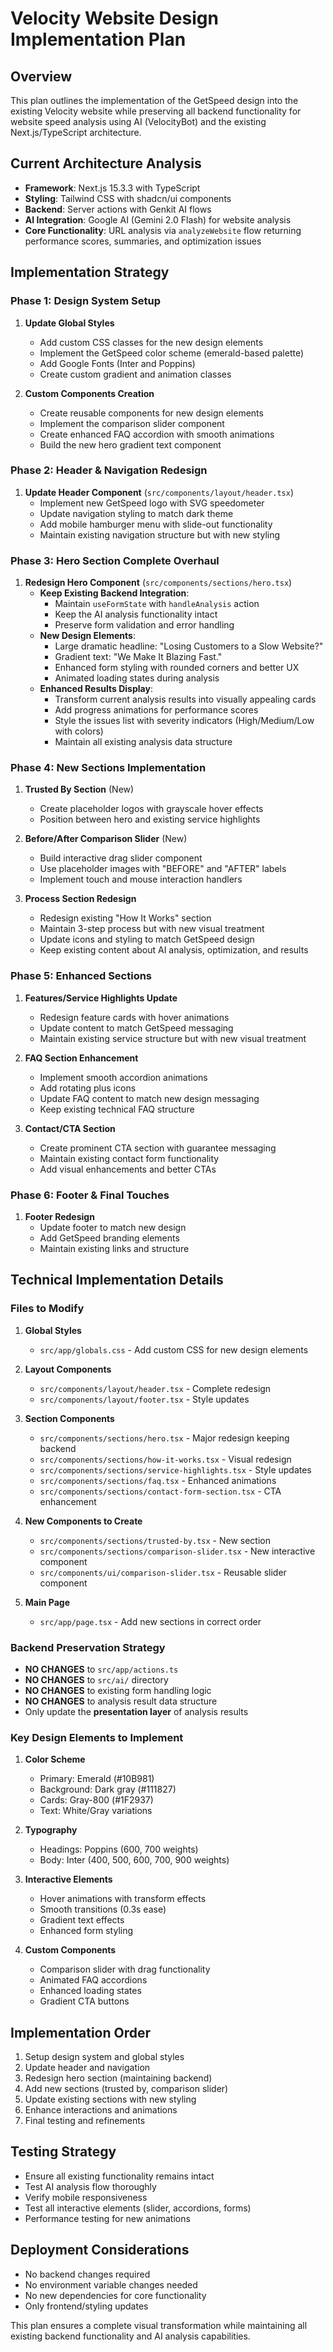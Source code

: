 # Velocity Website Design Implementation Plan

## Overview
This plan outlines the implementation of the GetSpeed design into the existing Velocity website while preserving all backend functionality for website speed analysis using AI (VelocityBot) and the existing Next.js/TypeScript architecture.

## Current Architecture Analysis
- **Framework**: Next.js 15.3.3 with TypeScript
- **Styling**: Tailwind CSS with shadcn/ui components
- **Backend**: Server actions with Genkit AI flows
- **AI Integration**: Google AI (Gemini 2.0 Flash) for website analysis
- **Core Functionality**: URL analysis via `analyzeWebsite` flow returning performance scores, summaries, and optimization issues

## Implementation Strategy

### Phase 1: Design System Setup
1. **Update Global Styles**
   - Add custom CSS classes for the new design elements
   - Implement the GetSpeed color scheme (emerald-based palette)
   - Add Google Fonts (Inter and Poppins)
   - Create custom gradient and animation classes

2. **Custom Components Creation**
   - Create reusable components for new design elements
   - Implement the comparison slider component
   - Create enhanced FAQ accordion with smooth animations
   - Build the new hero gradient text component

### Phase 2: Header & Navigation Redesign
1. **Update Header Component** (`src/components/layout/header.tsx`)
   - Implement new GetSpeed logo with SVG speedometer
   - Update navigation styling to match dark theme
   - Add mobile hamburger menu with slide-out functionality
   - Maintain existing navigation structure but with new styling

### Phase 3: Hero Section Complete Overhaul
1. **Redesign Hero Component** (`src/components/sections/hero.tsx`)
   - **Keep Existing Backend Integration**:
     - Maintain `useFormState` with `handleAnalysis` action
     - Keep the AI analysis functionality intact
     - Preserve form validation and error handling
   - **New Design Elements**:
     - Large dramatic headline: "Losing Customers to a Slow Website?"
     - Gradient text: "We Make It Blazing Fast."
     - Enhanced form styling with rounded corners and better UX
     - Animated loading states during analysis
   - **Enhanced Results Display**:
     - Transform current analysis results into visually appealing cards
     - Add progress animations for performance scores
     - Style the issues list with severity indicators (High/Medium/Low with colors)
     - Maintain all existing analysis data structure

### Phase 4: New Sections Implementation
1. **Trusted By Section** (New)
   - Create placeholder logos with grayscale hover effects
   - Position between hero and existing service highlights

2. **Before/After Comparison Slider** (New)
   - Build interactive drag slider component
   - Use placeholder images with "BEFORE" and "AFTER" labels
   - Implement touch and mouse interaction handlers

3. **Process Section Redesign**
   - Redesign existing "How It Works" section
   - Maintain 3-step process but with new visual treatment
   - Update icons and styling to match GetSpeed design
   - Keep existing content about AI analysis, optimization, and results

### Phase 5: Enhanced Sections
1. **Features/Service Highlights Update**
   - Redesign feature cards with hover animations
   - Update content to match GetSpeed messaging
   - Maintain existing service structure but with new visual treatment

2. **FAQ Section Enhancement**
   - Implement smooth accordion animations
   - Add rotating plus icons
   - Update FAQ content to match new design messaging
   - Keep existing technical FAQ structure

3. **Contact/CTA Section**
   - Create prominent CTA section with guarantee messaging
   - Maintain existing contact form functionality
   - Add visual enhancements and better CTAs

### Phase 6: Footer & Final Touches
1. **Footer Redesign**
   - Update footer to match new design
   - Add GetSpeed branding elements
   - Maintain existing links and structure

## Technical Implementation Details

### Files to Modify
1. **Global Styles**
   - `src/app/globals.css` - Add custom CSS for new design elements

2. **Layout Components**
   - `src/components/layout/header.tsx` - Complete redesign
   - `src/components/layout/footer.tsx` - Style updates

3. **Section Components**
   - `src/components/sections/hero.tsx` - Major redesign keeping backend
   - `src/components/sections/how-it-works.tsx` - Visual redesign
   - `src/components/sections/service-highlights.tsx` - Style updates
   - `src/components/sections/faq.tsx` - Enhanced animations
   - `src/components/sections/contact-form-section.tsx` - CTA enhancement

4. **New Components to Create**
   - `src/components/sections/trusted-by.tsx` - New section
   - `src/components/sections/comparison-slider.tsx` - New interactive component
   - `src/components/ui/comparison-slider.tsx` - Reusable slider component

5. **Main Page**
   - `src/app/page.tsx` - Add new sections in correct order

### Backend Preservation Strategy
- **NO CHANGES** to `src/app/actions.ts`
- **NO CHANGES** to `src/ai/` directory
- **NO CHANGES** to existing form handling logic
- **NO CHANGES** to analysis result data structure
- Only update the **presentation layer** of analysis results

### Key Design Elements to Implement
1. **Color Scheme**
   - Primary: Emerald (#10B981)
   - Background: Dark gray (#111827)
   - Cards: Gray-800 (#1F2937)
   - Text: White/Gray variations

2. **Typography**
   - Headings: Poppins (600, 700 weights)
   - Body: Inter (400, 500, 600, 700, 900 weights)

3. **Interactive Elements**
   - Hover animations with transform effects
   - Smooth transitions (0.3s ease)
   - Gradient text effects
   - Enhanced form styling

4. **Custom Components**
   - Comparison slider with drag functionality
   - Animated FAQ accordions
   - Enhanced loading states
   - Gradient CTA buttons

## Implementation Order
1. Setup design system and global styles
2. Update header and navigation
3. Redesign hero section (maintaining backend)
4. Add new sections (trusted by, comparison slider)
5. Update existing sections with new styling
6. Enhance interactions and animations
7. Final testing and refinements

## Testing Strategy
- Ensure all existing functionality remains intact
- Test AI analysis flow thoroughly
- Verify mobile responsiveness
- Test all interactive elements (slider, accordions, forms)
- Performance testing for new animations

## Deployment Considerations
- No backend changes required
- No environment variable changes needed
- No new dependencies for core functionality
- Only frontend/styling updates

This plan ensures a complete visual transformation while maintaining all existing backend functionality and AI analysis capabilities.
